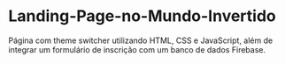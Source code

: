 # Landing-Page-no-Mundo-Invertido
Página com theme switcher utilizando HTML, CSS e JavaScript, além de integrar um formulário de inscrição com um banco de dados Firebase.
